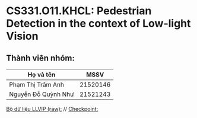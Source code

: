 # CS331.O11.KHCL: Pedestrian Detection in the context of Low-light Vision
## Thành viên nhóm:
| Họ và tên     | MSSV          |
| ------------- | ------------- |
| Phạm Thị Trâm Anh  | 21520146  |
| Nguyễn Đỗ Quỳnh Như  | 21521243  |

[Bộ dữ liệu LLVIP (raw):](https://drive.google.com/file/d/174nWAoHed0Gvo8_BL4OUOt7na0MVRlXo/view?usp=drive_link) //
[Checkpoint:](https://drive.google.com/drive/folders/1wVzOKebR0a8TX-Wk-fJkJOFXuF3SXuTa?usp=drive_link)
